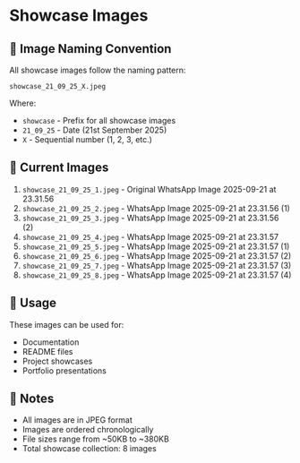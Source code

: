 # Showcase Images

## 📸 Image Naming Convention

All showcase images follow the naming pattern:
```
showcase_21_09_25_X.jpeg
```

Where:
- `showcase` - Prefix for all showcase images
- `21_09_25` - Date (21st September 2025)
- `X` - Sequential number (1, 2, 3, etc.)

## 📁 Current Images

1. `showcase_21_09_25_1.jpeg` - Original WhatsApp Image 2025-09-21 at 23.31.56
2. `showcase_21_09_25_2.jpeg` - WhatsApp Image 2025-09-21 at 23.31.56 (1)
3. `showcase_21_09_25_3.jpeg` - WhatsApp Image 2025-09-21 at 23.31.56 (2)
4. `showcase_21_09_25_4.jpeg` - WhatsApp Image 2025-09-21 at 23.31.57
5. `showcase_21_09_25_5.jpeg` - WhatsApp Image 2025-09-21 at 23.31.57 (1)
6. `showcase_21_09_25_6.jpeg` - WhatsApp Image 2025-09-21 at 23.31.57 (2)
7. `showcase_21_09_25_7.jpeg` - WhatsApp Image 2025-09-21 at 23.31.57 (3)
8. `showcase_21_09_25_8.jpeg` - WhatsApp Image 2025-09-21 at 23.31.57 (4)

## 🎯 Usage

These images can be used for:
- Documentation
- README files
- Project showcases
- Portfolio presentations

## 📝 Notes

- All images are in JPEG format
- Images are ordered chronologically
- File sizes range from ~50KB to ~380KB
- Total showcase collection: 8 images
